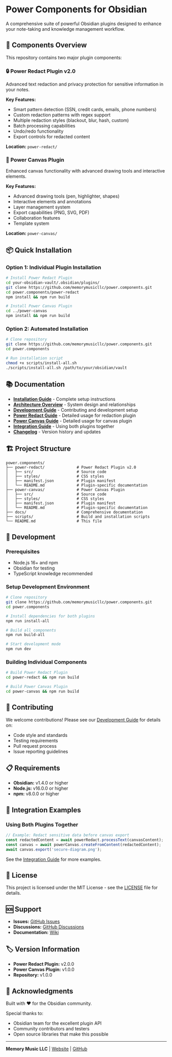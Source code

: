 
# Power Components for Obsidian

A comprehensive suite of powerful Obsidian plugins designed to enhance your note-taking and knowledge management workflow.

## 🚀 Components Overview

This repository contains two major plugin components:

### 🔒 Power Redact Plugin v2.0
Advanced text redaction and privacy protection for sensitive information in your notes.

**Key Features:**
- Smart pattern detection (SSN, credit cards, emails, phone numbers)
- Custom redaction patterns with regex support
- Multiple redaction styles (blackout, blur, hash, custom)
- Batch processing capabilities
- Undo/redo functionality
- Export controls for redacted content

**Location:** `power-redact/`

### 🎨 Power Canvas Plugin
Enhanced canvas functionality with advanced drawing tools and interactive elements.

**Key Features:**
- Advanced drawing tools (pen, highlighter, shapes)
- Interactive elements and annotations
- Layer management system
- Export capabilities (PNG, SVG, PDF)
- Collaboration features
- Template system

**Location:** `power-canvas/`

## 📦 Quick Installation

### Option 1: Individual Plugin Installation
```bash
# Install Power Redact Plugin
cd your-obsidian-vault/.obsidian/plugins/
git clone https://github.com/memorymusicllc/power.components.git
cd power.components/power-redact
npm install && npm run build

# Install Power Canvas Plugin
cd ../power-canvas
npm install && npm run build
```

### Option 2: Automated Installation
```bash
# Clone repository
git clone https://github.com/memorymusicllc/power.components.git
cd power.components

# Run installation script
chmod +x scripts/install-all.sh
./scripts/install-all.sh /path/to/your/obsidian/vault
```

## 📚 Documentation

- **[Installation Guide](INSTALLATION.md)** - Complete setup instructions
- **[Architecture Overview](ARCHITECTURE.md)** - System design and relationships
- **[Development Guide](DEVELOPMENT.md)** - Contributing and development setup
- **[Power Redact Guide](docs/POWER_REDACT_GUIDE.md)** - Detailed usage for redaction plugin
- **[Power Canvas Guide](docs/POWER_CANVAS_GUIDE.md)** - Detailed usage for canvas plugin
- **[Integration Guide](docs/INTEGRATION_GUIDE.md)** - Using both plugins together
- **[Changelog](CHANGELOG.md)** - Version history and updates

## 🏗️ Project Structure

```
power.components/
├── power-redact/              # Power Redact Plugin v2.0
│   ├── src/                   # Source code
│   ├── styles/                # CSS styles
│   ├── manifest.json          # Plugin manifest
│   └── README.md              # Plugin-specific documentation
├── power-canvas/              # Power Canvas Plugin
│   ├── src/                   # Source code
│   ├── styles/                # CSS styles
│   ├── manifest.json          # Plugin manifest
│   └── README.md              # Plugin-specific documentation
├── docs/                      # Comprehensive documentation
├── scripts/                   # Build and installation scripts
└── README.md                  # This file
```

## 🔧 Development

### Prerequisites
- Node.js 16+ and npm
- Obsidian for testing
- TypeScript knowledge recommended

### Setup Development Environment
```bash
# Clone repository
git clone https://github.com/memorymusicllc/power.components.git
cd power.components

# Install dependencies for both plugins
npm run install-all

# Build all components
npm run build-all

# Start development mode
npm run dev
```

### Building Individual Components
```bash
# Build Power Redact Plugin
cd power-redact && npm run build

# Build Power Canvas Plugin
cd power-canvas && npm run build
```

## 🤝 Contributing

We welcome contributions! Please see our [Development Guide](DEVELOPMENT.md) for details on:

- Code style and standards
- Testing requirements
- Pull request process
- Issue reporting guidelines

## 📋 Requirements

- **Obsidian:** v1.4.0 or higher
- **Node.js:** v16.0.0 or higher
- **npm:** v8.0.0 or higher

## 🔗 Integration Examples

### Using Both Plugins Together
```typescript
// Example: Redact sensitive data before canvas export
const redactedContent = await powerRedact.processText(canvasContent);
const canvas = await powerCanvas.createFromContent(redactedContent);
await canvas.export('secure-diagram.png');
```

See the [Integration Guide](docs/INTEGRATION_GUIDE.md) for more examples.

## 📄 License

This project is licensed under the MIT License - see the [LICENSE](LICENSE) file for details.

## 🆘 Support

- **Issues:** [GitHub Issues](https://github.com/memorymusicllc/power.components/issues)
- **Discussions:** [GitHub Discussions](https://github.com/memorymusicllc/power.components/discussions)
- **Documentation:** [Wiki](https://github.com/memorymusicllc/power.components/wiki)

## 🏷️ Version Information

- **Power Redact Plugin:** v2.0.0
- **Power Canvas Plugin:** v1.0.0
- **Repository:** v1.0.0

## 🙏 Acknowledgments

Built with ❤️ for the Obsidian community.

Special thanks to:
- Obsidian team for the excellent plugin API
- Community contributors and testers
- Open source libraries that make this possible

---

**Memory Music LLC** | [Website](https://memorymusic.com) | [GitHub](https://github.com/memorymusicllc)

